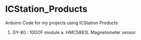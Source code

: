 # ICStation_Products
Arduino Code for my projects using ICStation Products

1. GY-80 : 10DOF module
  a. HMC5883L Magnetometer sensor
